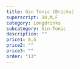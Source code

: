 ```yaml
---
title: Gin Tonic (Bricks)
superscript: 10,M,F
category: Longdrinks
subcategory: Gin-Tonic
description: ""
price1: 8,5
price2: ""
price3: ""
order: "13"
---
```

